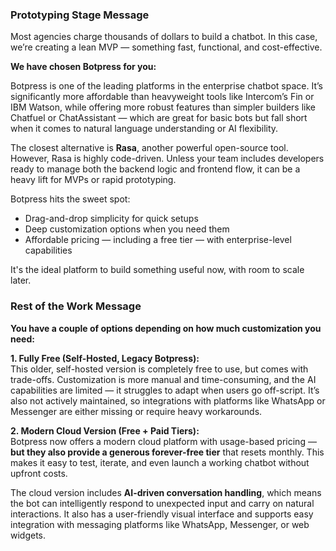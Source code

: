 ### Prototyping Stage Message

Most agencies charge thousands of dollars to build a chatbot. In this case, we’re creating a lean MVP — something fast, functional, and cost-effective.

**We have chosen Botpress for you:**

Botpress is one of the leading platforms in the enterprise chatbot space. It’s significantly more affordable than heavyweight tools like Intercom’s Fin or IBM Watson, while offering more robust features than simpler builders like Chatfuel or ChatAssistant — which are great for basic bots but fall short when it comes to natural language understanding or AI flexibility.

The closest alternative is **Rasa**, another powerful open-source tool. However, Rasa is highly code-driven. Unless your team includes developers ready to manage both the backend logic and frontend flow, it can be a heavy lift for MVPs or rapid prototyping.

Botpress hits the sweet spot:
- Drag-and-drop simplicity for quick setups
- Deep customization options when you need them
- Affordable pricing — including a free tier — with enterprise-level capabilities

It's the ideal platform to build something useful now, with room to scale later.

### Rest of the Work Message

**You have a couple of options depending on how much customization you need:**

**1. Fully Free (Self-Hosted, Legacy Botpress):**  
This older, self-hosted version is completely free to use, but comes with trade-offs. Customization is more manual and time-consuming, and the AI capabilities are limited — it struggles to adapt when users go off-script. It’s also not actively maintained, so integrations with platforms like WhatsApp or Messenger are either missing or require heavy workarounds.

**2. Modern Cloud Version (Free + Paid Tiers):**  
Botpress now offers a modern cloud platform with usage-based pricing — **but they also provide a generous forever-free tier** that resets monthly. This makes it easy to test, iterate, and even launch a working chatbot without upfront costs.

The cloud version includes **AI-driven conversation handling**, which means the bot can intelligently respond to unexpected input and carry on natural interactions. It also has a user-friendly visual interface and supports easy integration with messaging platforms like WhatsApp, Messenger, or web widgets.
